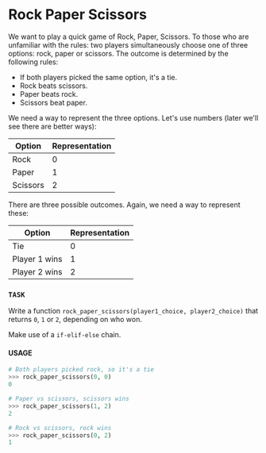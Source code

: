 # Rock Paper Scissors

We want to play a quick game of Rock, Paper, Scissors.
To those who are unfamiliar with the rules: two players simultaneously choose one of three options: rock, paper or scissors.
The outcome is determined by the following rules:

- If both players picked the same option, it's a tie.
- Rock beats scissors.
- Paper beats rock.
- Scissors beat paper.

We need a way to represent the three options.
Let's use numbers (later we'll see there are better ways):

| Option   | Representation |
| -------- | -------------- |
| Rock     | 0              |
| Paper    | 1              |
| Scissors | 2              |

There are three possible outcomes.
Again, we need a way to represent these:

| Option        | Representation |
| ------------- | -------------- |
| Tie           | 0              |
| Player 1 wins | 1              |
| Player 2 wins | 2              |

### `TASK`

Write a function `rock_paper_scissors(player1_choice, player2_choice)` that returns `0`, `1` or `2`, depending on who won.

Make use of a `if-elif-else` chain.

#### USAGE

```python
# Both players picked rock, so it's a tie
>>> rock_paper_scissors(0, 0)
0

# Paper vs scissors, scissors wins
>>> rock_paper_scissors(1, 2)
2

# Rock vs scissors, rock wins
>>> rock_paper_scissors(0, 2)
1
```
